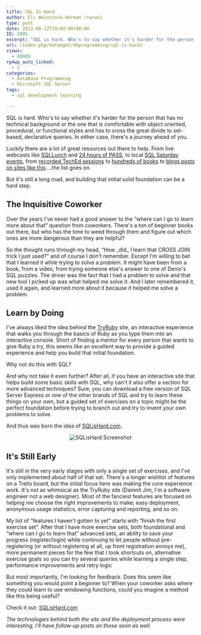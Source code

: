 ```yaml
---
title: SQL Is Hard
author: Eli Weinstock-Herman (tarwn)
type: post
date: 2013-06-12T19:04:00+00:00
ID: 2095
excerpt: "SQL is hard. Who's to say whether it's harder for the person that has no technical background or the one that is comfortable with object oriented, procedural, or functional styles and has to cross the great divide to set-based, declarative queries. In either case, there's a journey ahead of you."
url: /index.php/datamgmt/dbprogramming/sql-is-hard/
views:
  - 68989
rp4wp_auto_linked:
  - 1
categories:
  - Database Programming
  - Microsoft SQL Server
tags:
  - sql development learning

---
```

SQL is hard. Who's to say whether it's harder for the person that has no technical background or the one that is comfortable with object oriented, procedural, or functional styles and has to cross the great divide to set-based, declarative queries. In either case, there's a journey ahead of you.

Luckily there are a lot of great resources out there to help. From live webcasts like [SQLLunch][1] and [24 hours of PASS][2], to local [SQL Saturday events][3], from [recorded TechEd sessions][4] to [hundreds of books][5] to [blogs posts on sites like this][6]....the list goes on.

But it's still a long road, and building that initial solid foundation can be a hard step. 

## The Inquisitive Coworker

Over the years I've never had a good answer to the “where can I go to learn more about that” question from coworkers. There's a ton of beginner books out there, but who has the time to weed through them and figure out which ones are more dangerous than they are helpful?

So the thought runs through my head, “How \_did\_ I learn that CROSS JOIN trick I just used?” and of course I don't remember. Except I'm willing to bet that I learned it while trying to solve a problem. It might have been from a book, from a video, from trying someone else's answer to one of Denis's SQL puzzles. The driver was the fact that I had a problem to solve and that new tool I picked up was what helped me solve it. And I later remembered it, used it again, and learned more about it because it helped me solve a problem.

## Learn by Doing

I've always liked the idea behind the [TryRuby][7] site, an interactive experience that walks you through the basics of Ruby as you type them into an interactive console. Short of finding a mentor for every person that wants to give Ruby a try, this seems like an excellent way to provide a guided experience and help you build that initial foundation.

Why not do this with SQL?

And why not take it even further? After all, if you have an interactive site that helps build some basic skills with SQL, why can't it also offer a section for more advanced techniques? Sure, you can download a free version of SQL Server Express or one of the other brands of SQL and try to learn these things on your own, but a guided set of exercises on a topic might be the perfect foundation before trying to branch out and try to invent your own problems to solve.

And thus was born the idea of [SQLisHard.com][8].

<div style="text-align: center">
  <img src="http://www.sqlishard.com/Content/Screenshot.png" alt="SQLisHard Screenshot" />
</div>

## It's Still Early

It's still in the very early stages with only a single set of exercises, and I've only implemented about half of that set. There's a longer wishlist of features on a Trello board, but the initial focus here was making the core experience work. It's not as whimsical as the TryRuby site (Damnit Jim, I'm a software engineer not a web designer). Most of the fanciest features are focused on helping me choose the right improvements to make; easy deployment, anonymous usage statistics, error capturing and reporting, and so on.

My list of “features I haven't gotten to yet” starts with “finish the first exercise set”. After that I have more exercise sets, both foundational and “where can I go to learn that” advanced sets, an ability to save your progress (register/login) while continuing to let people without pre-registering (or without registering at all, up front registration annoys me), more permanent pieces for the few that I took shortcuts on, alternative exercise goals so you can try several queries while learning a single step, performance improvements and retry logic 

But most importantly, I'm looking for feedback. Does this seem like something you would point a beginner to? When your coworker asks where they could learn to use windowing functions, could you imagine a method like this being useful?

Check it out: [SQLisHard.com][8]

_The technologies behind both the site and the deployment process were interesting, I'll have follow-up posts on those soon as well._

 [1]: http://www.sqllunch.com/ "SQLLunch"
 [2]: http://www.sqlpass.org/Events/24HoursofPASS.aspx "24 Hours of PASS"
 [3]: http://www.sqlsaturday.com/ "SQLSaturday"
 [4]: http://channel9.msdn.com/Events/TechEd/NorthAmerica/2012?sort=sequential&direction=desc&term=&t=database%2B-and-%2Bbusiness%2Bintelligence "TechEd 2012 Database Sessions"
 [5]: http://www.amazon.com/s/ref=nb_sb_noss_1?url=search-alias%3Daps&field-keywords=SQL "SQL Books on Amazon"
 [6]: /index.php/DataMgmt/ "Database posts at LessThanDot"
 [7]: http://tryruby.org "TryRuby interactive site"
 [8]: http://www.SQLisHard.com